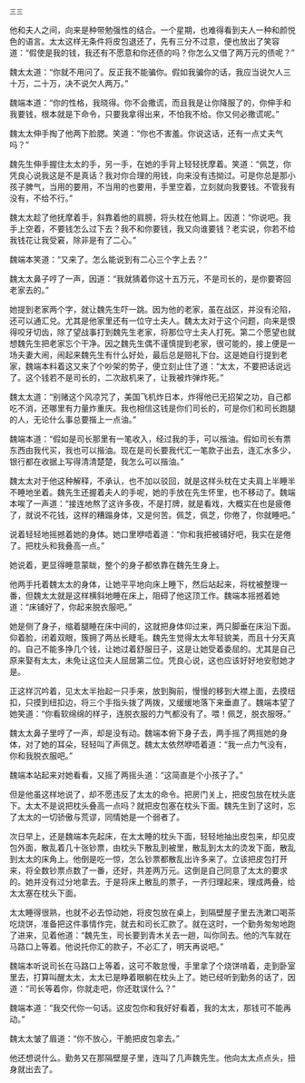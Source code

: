    三三 

   他和夫人之间，向来是种带勉强性的结合。一个星期，也难得看到夫人一种和颜悦色的语言。太太这样无条件将皮包退还了，先有三分不过意，便也放出了笑容道：“假使是我的钱，我还有不愿意和你还债的吗？你怎么又借了两万元的债呢？”

   魏太太道：“你就不用问了。反正我不能骗你。假如我骗你的话，我应当说欠人三十万，二十万，决不说欠人两万。”

   魏端本道：“你的性格，我晓得。你不会撒谎，而且我是让你降服了的，你伸手和我要钱，根本就是下命令，只要我拿得出来，不怕我不给。你又何必撒谎呢。”

   魏太太伸手掏了他两下脸腮。笑道：“你也不害羞。你说这话，还有一点丈夫气吗？”

   魏先生伸手握住太太的手，另一手，在她的手背上轻轻抚摩着。笑道：“佩芝，你凭良心说我这是不是真话？我对你合理的用钱，向来没有违拗过。可是你总是那小孩子脾气，当用的要用，不当用的也要用，手里空着，立刻就向我要钱。不管我有没有，不给不行。”

   魏太太趁了他抚摩着手，斜靠着他的肩膀，将头枕在他肩上。因道：“你说吧。我手上空着，不要钱怎么过下去？我不和你要钱，我又向谁要钱？老实说，你若不给我钱花让我受窘，除非是有了二心。”

   魏端本笑道：“又来了。怎么能说到有二心三个字上去？”

   魏太太鼻子哼了一声，因道：“我就猜着你这十五万元，不是司长的，是你要寄回老家去的。”

   她提到老家两个字，就让魏先生吓一跳。因为他的老家，虽在战区，并没有沦陷，还可以通汇兑。尤其是他家里还有一位守土夫人。魏太太对于这个问题，向来是恨得咬牙切齿，除了望战事打到魏先生老家，将那位守土夫人打死。第二个愿望也就想魏先生把老家忘个干净。因之魏先生偶不谨慎提到老家，很可能的，接上便是一场夫妻大闹，闹起来魏先生有什么好处，最后总是赔礼下台。这是她自行提到老家，魏端本料着这又来了个吵架的势子，便立刻止住了道：“太太，不要把话说远了。这个钱若不是司长的，二次敌机来了，让我被炸弹炸死。”

   魏太太道：“别赌这个风凉咒了，美国飞机炸日本，炸得他已无招架之功，自己都吃不消，还哪里有力量炸重庆。我也相信这钱是你们司长的，可是你们和司长跑腿的人，无论什么事总要揩上一点油。”

   魏端本道：“假如是司长那里有一笔收入，经过我的手，可以揩油。假如司长有票东西由我代买，我也可以揩油。现在是司长要我代汇一笔款子出去，连汇水多少，银行都在收据上写得清清楚楚，我怎么可以揩油。”

   魏太太对于他这种解释，不承认，也不加以驳回，就是这样头枕在丈夫肩上半睡半不睡地坐着。魏先生还握着夫人的手呢，她的手放在先生怀里，也不移动了。魏端本唉了一声道：“接连地熬了这许多夜，不是打牌，就是看戏，大概实在也是疲倦了，就说不花钱，这样的糟蹋身体，又是何苦。佩芝，佩芝，你倦了，你就睡吧。”

   说着轻轻地摇撼着她的身体。她口里咿唔着道：“你和我把被铺好吧，我实在是倦了。把枕头和我叠高一点。”

   她说着，更显得睡意蒙眬，整个的身子都依靠在魏先生身上。

   他两手托着魏太太的身体，让她平平地向床上睡下，然后站起来，将枕被整理一番，但魏太太就是这样横斜地睡在床上，阻碍了他这顶工作。魏端本摇撼着她道：“床铺好了，你起来脱衣服吧。”

   她是侧了身子，缩着腿睡在床中间的，这就把身体仰过来，两只脚垂在床沿下面。仰着脸，闭着双眼，簇拥了两丛长睫毛。魏先生觉得太太年轻貌美，而且十分天真的。自己不能多挣几个钱，让她过着舒服日子，这是让她受着委屈的。尤其是自己原来娶有太太，未免让这位夫人屈居第二位。凭良心说，这也应该好好地安慰她才是。

   正这样沉吟着，见太太半抬起一只手来，放到胸前，慢慢的移到大襟上面，去摸纽扣，只摸到纽扣边，将三个手指头拨了两拨，又缓缓地落下来垂直了。魏端本望了她笑道：“你看软绵绵的样子，连脱衣服的力气都没有了。喂！佩芝，脱衣服呀。”

   魏太太鼻子里哼了一声，却是没有动。魏端本俯下身子去，两手摇了两摇她的身体，对了她的耳朵，轻轻叫了声佩芝。魏太太依然咿唔着道：“我一点力气没有，你和我脱衣服吧。”

   魏端本站起来对她看看，又摇了两摇头道：“这简直是个小孩子了。”

   但是他虽这样地说了，却不愿违反了太太的命令。把房门关上，把皮包放在枕头底下。太太不是说把枕头叠高一点吗？就把皮包塞在枕头下面。魏先生到了这时，忘了太太的一切骄傲与荒谬，同情她是一个弱者了。

   次日早上，还是魏端本先起床，在太太睡的枕头下面，轻轻地抽出皮包来，却见皮包外面，散乱着几十张钞票，由枕头下散乱到被里，散乱到太太的烫发下面，散乱到太太的床角上。他倒是吃一惊，怎么钞票都散乱出许多来了。立该把皮包打开来，将全数钞票点数了一番，还好，共差两万元。这倒是自己同意了太太的要求的。她并没有过分地拿去。于是将床上散乱的票子，一齐归理起来，理成两叠，给太太塞在枕头下面。

   太太睡得很熟，也就不必去惊动她，将皮包放在桌上，到隔壁屋子里去洗漱口喝茶吃烧饼，准备把这件事情作完，就去和司长汇款了。就在这时，一个勤务匆匆地跑了进来，见着他道：“魏先生，司长要到青木关去一趟，叫你同去。他的汽车就在马路口上等着。他说托你汇的款子，不必汇了，明天再说吧。”

   魏端本听说司长在马路口上等着，这可不敢怠慢，手里拿了个烧饼啃着，走到卧室里去，打算叫醒太太，太太已是睁着眼躺在枕头上了。她已经听到勤务的话了，因道：“司长等着你，你就走吧，你还耽误什么？”

   魏端本道：“我交代你一句话。这皮包你和我好好看着，我的太太，那钱可不能再动。”

   魏太太皱了眉道：“你不放心，干脆把皮包拿去。”

   他还想说什么。勤务又在那隔壁屋子里，连叫了几声魏先生。他向太太点点头，扭身就出去了。

